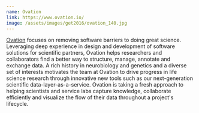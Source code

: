 ```yaml
---
name: Ovation
link: https://www.ovation.io/
image: /assets/images/get2016/ovation_140.jpg
---
```


[Ovation](https://www.ovation.io/) focuses on removing software barriers to doing great science. Leveraging deep experience in design and development of software solutions for scientific partners, Ovation helps researchers and collaborators find a better way to structure, manage, annotate and exchange data. A rich history in neurobiology and genetics and a diverse set of interests motivates the team at Ovation to drive progress in life science research through innovative new tools such as our next-generation scientific data-layer-as-a-service. Ovation is taking a fresh approach to helping scientists and service labs capture knowledge, collaborate efficiently and visualize the flow of their data throughout a project's lifecycle.
